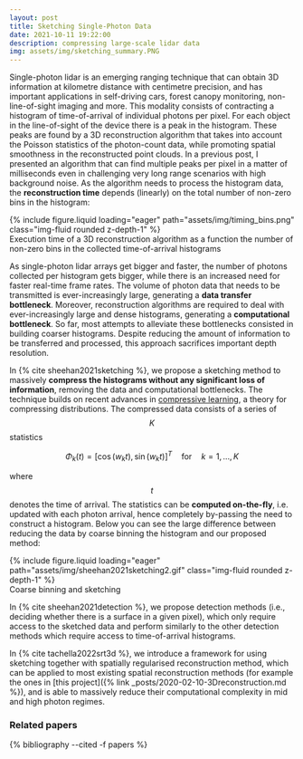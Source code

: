 ```yaml
---
layout: post
title: Sketching Single-Photon Data
date: 2021-10-11 19:22:00
description: compressing large-scale lidar data
img: assets/img/sketching_summary.PNG
---
```


Single-photon lidar is an emerging ranging technique that can obtain 3D information at kilometre distance with centimetre precision, and has important applications in self-driving cars, forest canopy monitoring, non-line-of-sight imaging and more. This modality consists of contracting a histogram of time-of-arrival of individual photons per pixel. For each object in the line-of-sight of the device there is a peak in the histogram. These peaks are found by a 3D reconstruction algorithm that takes into account the Poisson statistics of the photon-count data, while promoting spatial smoothness in the reconstructed point clouds. In a previous post, I presented an algorithm that can find multiple peaks per pixel in a matter of milliseconds even in challenging very long range scenarios with high background noise. As the algorithm needs to process the histogram data, the <strong>reconstruction time</strong> depends (linearly) on the total number of non-zero bins in the histogram:

<div class="row">
    <div class="col-sm mt-3 mt-md-0">
        {% include figure.liquid loading="eager" path="assets/img/timing_bins.png" class="img-fluid rounded z-depth-1" %}
    </div>
</div>
<div class="caption">
    Execution time of a 3D reconstruction algorithm as a function the number of non-zero bins in the collected time-of-arrival histograms
</div>


As single-photon lidar arrays get bigger and faster, the number of photons collected per histogram gets bigger, while there is an increased need for faster real-time frame rates. The volume of photon data that needs to be transmitted is ever-increasingly large, generating a <strong>data transfer bottleneck</strong>. Moreover, reconstruction algorithms are required to deal with ever-increasingly large and dense histograms, generating a <strong>computational bottleneck</strong>. So far, most attempts to alleviate these bottlenecks consisted in building coarser histograms. Despite reducing the amount of information to be transferred and processed, this approach sacrifices important depth resolution.


In {% cite sheehan2021sketching %}, we propose a sketching method to massively <strong>compress the histograms without any significant loss of information</strong>, removing the data and computational bottlenecks. The technique builds on recent advances in <a href="https://arxiv.org/abs/1706.07180">compressive learning</a>, a theory for compressing distributions. The compressed data consists of a series of $$K$$ statistics 

$$\Phi_k(t) = [\cos(w_k t),  \sin(w_kt)]^{T} \quad \text{for} \quad k=1, \dots, K$$

where $$t$$ denotes the time of arrival. The statistics can be <strong>computed on-the-fly</strong>, i.e. updated with each photon arrival, hence completely by-passing the need to construct a histogram. Below you can see the large difference between reducing the data by coarse binning the histogram and our proposed method:


<div class="row">
    <div class="col-sm mt-3 mt-md-0">
        {% include figure.liquid loading="eager" path="assets/img/sheehan2021sketching2.gif" class="img-fluid rounded z-depth-1" %}
    </div>
</div>
<div class="caption">
    Coarse binning and sketching
</div>


In {% cite sheehan2021detection %}, we propose detection methods (i.e., deciding whether there is a surface in a given pixel), which only require access to the sketched data and perform similarly to the other detection methods which require access to time-of-arrival histograms.

In {% cite tachella2022srt3d %}, we introduce a framework for using sketching together with spatially regularised reconstruction method, which can be applied to most existing spatial reconstruction methods (for example the ones in [this project]({% link _posts/2020-02-10-3Dreconstruction.md %}), and is able to massively reduce their computational complexity in mid and high photon regimes.


### Related papers
<div class="publications">
{% bibliography --cited -f papers %}
</div>